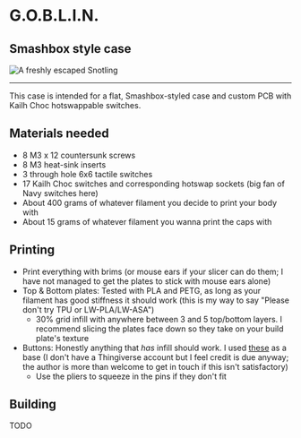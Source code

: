 # G.O.B.L.I.N.
## Smashbox style case

![A freshly escaped Snotling](https://github.com/bad64/OpenFightStick/tree/main/img/goblin.png?raw=true)

---

This case is intended for a flat, Smashbox-styled case and custom PCB with Kailh Choc hotswappable switches.

## Materials needed

- 8 M3 x 12 countersunk screws
- 8 M3 heat-sink inserts
- 3 through hole 6x6 tactile switches
- 17 Kailh Choc switches and corresponding hotswap sockets (big fan of Navy switches here)
- About 400 grams of whatever filament you decide to print your body with
- About 15 grams of whatever filament you wanna print the caps with

## Printing

- Print everything with brims (or mouse ears if your slicer can do them; I have not managed to get the plates to stick with mouse ears alone)
- Top & Bottom plates: Tested with PLA and PETG, as long as your filament has good stiffness it should work (this is my way to say "Please don't try TPU or LW-PLA/LW-ASA")
  - 30% grid infill with anywhere between 3 and 5 top/bottom layers. I recommend slicing the plates face down so they take on your build plate's texture
- Buttons: Honestly anything that *has* infill should work. I used [these](https://www.thingiverse.com/thing:5368051) as a base (I don't have a Thingiverse account but I feel credit is due anyway; the author is more than welcome to get in touch if this isn't satisfactory)
	- Use the pliers to squeeze in the pins if they don't fit

## Building

TODO